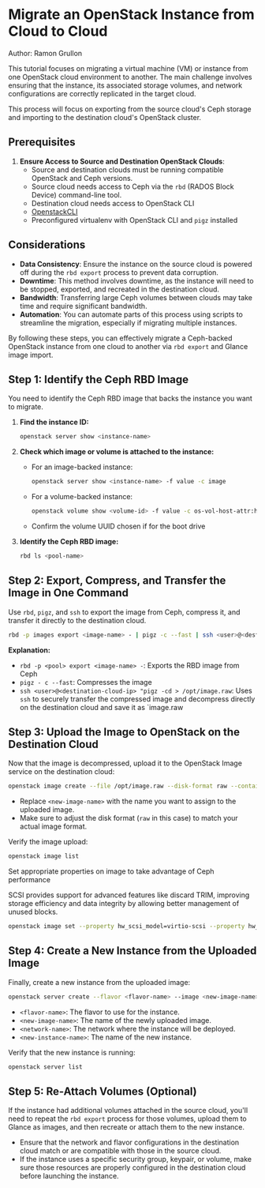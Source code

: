 # Migrate an OpenStack Instance from Cloud to Cloud

Author: Ramon Grullon

This tutorial focuses on migrating a virtual machine (VM) or instance from
one OpenStack cloud environment to another. The main challenge involves ensuring
that the instance, its associated storage volumes, and network configurations
are correctly replicated in the target cloud.

This process will focus on exporting from the source cloud's Ceph storage and
importing to the destination cloud's OpenStack cluster.

## Prerequisites

1. **Ensure Access to Source and Destination OpenStack Clouds**:
   - Source and destination clouds must be running compatible OpenStack and Ceph
   versions.
   - Source cloud needs access to Ceph via the `rbd` (RADOS Block Device)
   command-line tool.
   - Destination cloud needs access to OpenStack CLI
   - [OpenstackCLI](../operators-manual/day-1/command-line/openstackclient)
   - Preconfigured virtualenv with OpenStack CLI and `pigz` installed

## Considerations

- **Data Consistency**: Ensure the instance on the source cloud is powered off
during the `rbd export` process to prevent data corruption.
- **Downtime**: This method involves downtime, as the instance will need to be
stopped, exported, and recreated in the destination cloud.
- **Bandwidth**: Transferring large Ceph volumes between clouds may take time
and require significant bandwidth.
- **Automation**: You can automate parts of this process using scripts to
streamline the migration, especially if migrating multiple instances.

By following these steps, you can effectively migrate a Ceph-backed OpenStack
instance from one cloud to another via `rbd export` and Glance image import.

## Step 1: Identify the Ceph RBD Image

You need to identify the Ceph RBD image that backs the instance you want to migrate.

1. **Find the instance ID:**
  
   ```bash
   openstack server show <instance-name>
   ```

2. **Check which image or volume is attached to the instance:**
   - For an image-backed instance:
  
     ```bash
     openstack server show <instance-name> -f value -c image
     ```
  
   - For a volume-backed instance:
  
     ```bash
     openstack volume show <volume-id> -f value -c os-vol-host-attr:host
     ```

   - Confirm the volume UUID chosen if for the boot drive

3. **Identify the Ceph RBD image:**
  
   ```bash
   rbd ls <pool-name>
   ```

## Step 2: Export, Compress, and Transfer the Image in One Command

Use `rbd`, `pigz`, and `ssh` to export the image from Ceph, compress it, and
transfer it directly to the destination cloud.

```bash
rbd -p images export <image-name> - | pigz -c --fast | ssh <user>@<destination-cloud-ip> "pigz -cd > /opt/image.raw"
```

**Explanation:**

- `rbd -p <pool> export <image-name> -`: Exports the RBD image from Ceph
- `pigz - c --fast`: Compresses the image
- `ssh <user>@<destination-cloud-ip> "pigz -cd > /opt/image.raw`:
Uses `ssh` to securely transfer the compressed image and decompress directly on
the destination cloud and save it as `image.raw

## Step 3: Upload the Image to OpenStack on the Destination Cloud

Now that the image is decompressed, upload it to the OpenStack Image service on
the destination cloud:

```bash
openstack image create --file /opt/image.raw --disk-format raw --container-format bare <new-image-name>
```

- Replace `<new-image-name>` with the name you want to assign to the uploaded image.
- Make sure to adjust the disk format (`raw` in this case) to match your actual
image format.

Verify the image upload:

```bash
openstack image list
```

Set appropriate properties on image to take advantage of Ceph performance

SCSI provides support for advanced features like discard TRIM, improving storage
efficiency and data integrity by allowing better management of unused blocks.

```bash
openstack image set --property hw_scsi_model=virtio-scsi --property hw_disk_bus=scsi <new-image-name>
```

## Step 4: Create a New Instance from the Uploaded Image

Finally, create a new instance from the uploaded image:

```bash
openstack server create --flavor <flavor-name> --image <new-image-name> --network <network-name> <new-instance-name>
```

- `<flavor-name>`: The flavor to use for the instance.
- `<new-image-name>`: The name of the newly uploaded image.
- `<network-name>`: The network where the instance will be deployed.
- `<new-instance-name>`: The name of the new instance.

Verify that the new instance is running:

```bash
openstack server list
```

## Step 5: Re-Attach Volumes (Optional)

If the instance had additional volumes attached in the source cloud, you'll need
to repeat the `rbd export` process for those volumes, upload them to Glance as
images, and then recreate or attach them to the new instance.

- Ensure that the network and flavor configurations in the destination cloud match
or are compatible with those in the source cloud.
- If the instance uses a specific security group, keypair, or volume, make sure
those resources are properly configured in the destination cloud before launching
the instance.
